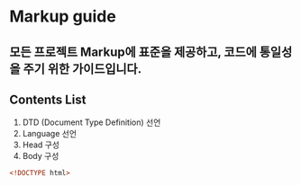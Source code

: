 # Markup guide
모든 프로젝트 Markup에 표준을 제공하고, 코드에 통일성을 주기 위한 가이드입니다.
---
## Contents List
1. DTD (Document Type Definition) 선언
2. Language 선언
3. Head 구성
4. Body 구성
``` html
<!DOCTYPE html>
```
